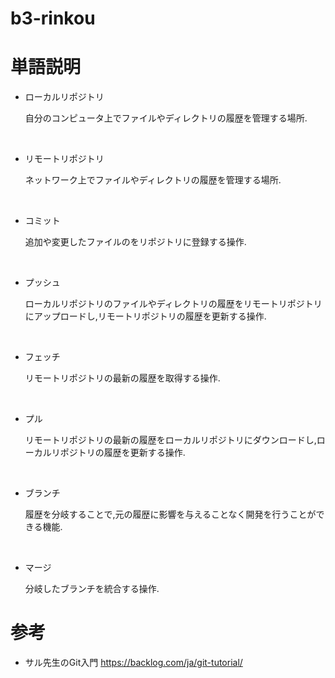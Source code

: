 # b3-rinkou

# 単語説明

* ローカルリポジトリ

	自分のコンピュータ上でファイルやディレクトリの履歴を管理する場所.
<br>

* リモートリポジトリ

	ネットワーク上でファイルやディレクトリの履歴を管理する場所.
<br>

* コミット

	追加や変更したファイルのをリポジトリに登録する操作.
<br>

* プッシュ

	ローカルリポジトリのファイルやディレクトリの履歴をリモートリポジトリにアップロードし,リモートリポジトリの履歴を更新する操作.
<br>

* フェッチ

	リモートリポジトリの最新の履歴を取得する操作.
<br>

* プル

	リモートリポジトリの最新の履歴をローカルリポジトリにダウンロードし,ローカルリポジトリの履歴を更新する操作.
<br>

* ブランチ

	履歴を分岐することで,元の履歴に影響を与えることなく開発を行うことができる機能.
<br>

* マージ

	分岐したブランチを統合する操作.
    
# 参考
* サル先生のGit入門
https://backlog.com/ja/git-tutorial/